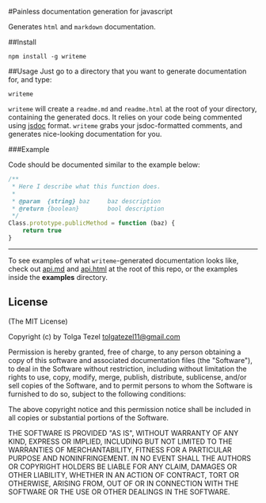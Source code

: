 #Painless documentation generation for javascript

Generates `html` and `markdown` documentation.

##Install
```
npm install -g writeme
```

##Usage
Just go to a directory that you want to generate documentation for, and type:
```
writeme
```

`writeme` will create a `readme.md` and `readme.html` at the root of your directory, containing the generated docs. It relies on your code being commented using [jsdoc](http://en.wikipedia.org/wiki/JSDoc) format. `writeme` grabs your jsdoc-formatted comments, and generates nice-looking documentation for you.

###Example

Code should be documented similar to the example below:

```javascript
/**
 * Here I describe what this function does.
 * 
 * @param  {string} baz     baz description
 * @return {boolean}        bool description
 */
Class.prototype.publicMethod = function (baz) {
    return true
}
```

-----

To see examples of what `writeme`-generated documentation looks like, check out [api.md](https://github.com/ttezel/writeme/blob/master/api.md) and [api.html](https://github.com/ttezel/writeme/blob/master/api.html) at the root of this repo, or the examples inside the **examples** directory.


## License 

(The MIT License)

Copyright (c) by Tolga Tezel <tolgatezel11@gmail.com>

Permission is hereby granted, free of charge, to any person obtaining a copy
of this software and associated documentation files (the "Software"), to deal
in the Software without restriction, including without limitation the rights
to use, copy, modify, merge, publish, distribute, sublicense, and/or sell
copies of the Software, and to permit persons to whom the Software is
furnished to do so, subject to the following conditions:

The above copyright notice and this permission notice shall be included in
all copies or substantial portions of the Software.

THE SOFTWARE IS PROVIDED "AS IS", WITHOUT WARRANTY OF ANY KIND, EXPRESS OR
IMPLIED, INCLUDING BUT NOT LIMITED TO THE WARRANTIES OF MERCHANTABILITY,
FITNESS FOR A PARTICULAR PURPOSE AND NONINFRINGEMENT. IN NO EVENT SHALL THE
AUTHORS OR COPYRIGHT HOLDERS BE LIABLE FOR ANY CLAIM, DAMAGES OR OTHER
LIABILITY, WHETHER IN AN ACTION OF CONTRACT, TORT OR OTHERWISE, ARISING FROM,
OUT OF OR IN CONNECTION WITH THE SOFTWARE OR THE USE OR OTHER DEALINGS IN
THE SOFTWARE.
